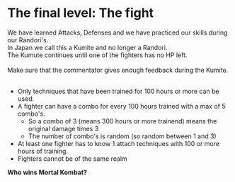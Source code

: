 # The final level: The fight

We have learned Attacks, Defenses and we have practiced our skills during our Randori's.<br />
In Japan we call this a Kumite and no longer a Randori.<br />
The Kumute continues until one of the fighters has no HP left.
<br />
<br />
Make sure that the commentator gives enough feedback during the Kumite.
<br />
<br />

* Only techniques that have been trained for 100 hours or more can be used.
* A fighter can have a combo for every 100 hours trained with a max of 5 combo's.
    * So a combo of 3 (means 300 hours or more trainend) means the original damage times 3
    * The number of combo's is random (so random between 1 and 3)
* At least one fighter has to know 1 attach techniques with 100 or more hours of training.
* Fighters cannot be of the same realm

**Who wins Mortal Kombat?**